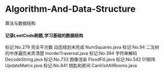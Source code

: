 # Algorithm-And-Data-Structure

算法与数据结构

#### 记录LeetCode刷题,学习基础的数据结构

标记:No.279 完全平方数 动态规划未完成 NumSquares.java 
标记:No.94 二叉树的中序遍历未弄清楚 InorderTraversal.java 
标记:No.394 字符串解码  DecodeString.java 
标记:No.733 图像渲染 FloodFill.java 
标记:No.542 01矩阵 UpdateMatrix.java 
标记:No.841 钥匙和房间 CanVisitAllRooms.java 